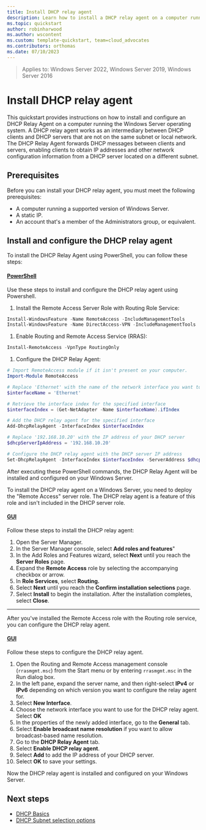 ```yaml
---
title: Install DHCP relay agent
description: Learn how to install a DHCP relay agent on a computer running the Windows Server operating system.
ms.topic: quickstart
author: robinharwood
ms.author: wscontent
ms.custom: template-quickstart, team=cloud_advocates
ms.contributors: orthomas
ms.date: 07/10/2023
---
```


>Applies to: Windows Server 2022, Windows Server 2019, Windows Server 2016

# Install DHCP relay agent

This quickstart provides instructions on how to install and configure an DHCP Relay Agent on a computer running the Windows Server operating system. A DHCP relay agent works as an intermediary between DHCP clients and DHCP servers that are not on the same subnet or local network. The DHCP Relay Agent forwards DHCP messages between clients and servers, enabling clients to obtain IP addresses and other network configuration information from a DHCP server located on a different subnet.

## Prerequisites

Before you can install your DHCP relay agent, you must meet the following prerequisites:

- A computer running a supported version of Windows Server.
- A static IP.
- An account that's a member of the Administrators group, or equivalent.

## Install and configure the DHCP relay agent

To install  the DHCP Relay Agent using PowerShell, you can follow these steps:

#### [PowerShell](#tab/powershell)

Use these steps to install and configure the DHCP relay agent using Powershell.

1. Install the Remote Access Server Role with Routing Role Service:

```powershell
Install-WindowsFeature -Name RemoteAccess -IncludeManagementTools
Install-WindowsFeature -Name DirectAccess-VPN -IncludeManagementTools
```

1. Enable Routing and Remote Access Service (RRAS):

```powershell
Install-RemoteAccess -VpnType RoutingOnly
```

1. Configure the DHCP Relay Agent:

```powershell
# Import RemoteAccess module if it isn't present on your computer.
Import-Module RemoteAccess

# Replace 'Ethernet' with the name of the network interface you want to use for the DHCP relay agent
$interfaceName = 'Ethernet'

# Retrieve the interface index for the specified interface
$interfaceIndex = (Get-NetAdapter -Name $interfaceName).ifIndex

# Add the DHCP relay agent for the specified interface
Add-DhcpRelayAgent -InterfaceIndex $interfaceIndex

# Replace '192.168.10.20' with the IP address of your DHCP server
$dhcpServerIpAddress = '192.168.10.20'

# Configure the DHCP relay agent with the DHCP server IP address
Set-DhcpRelayAgent -InterfaceIndex $interfaceIndex -ServerAddress $dhcpServerIpAddress
```
After executing these PowerShell commands, the DHCP Relay Agent will be installed and configured on your Windows Server.

To install the DHCP relay agent on a Windows Server, you need to deploy the "Remote Access" server role. The DHCP relay agent is a feature of this role and isn't included in the DHCP server role. 

#### [GUI](#tab/gui)

Follow these steps to install the DHCP relay agent:

1. Open the Server Manager.
1. In the Server Manager console, select **Add roles and features**"
1. In the Add Roles and Features wizard, select **Next** until you reach the **Server Roles** page.
1. Expand the **Remote Access** role by selecting the accompanying checkbox or arrow.
1. In **Role Services**, select **Routing.**
1. Select **Next** until you reach the **Confirm installation selections** page.
1. Select **Install** to begin the installation. After the installation completes, select **Close**.

---

After you've installed the Remote Access role with the Routing role service, you can configure the DHCP relay agent.

#### [GUI](#tab/gui)

Follow these steps to configure the DHCP relay agent.

1. Open the Routing and Remote Access management console (`rrasmgmt.msc`) from the Start menu or by entering `rrasmgmt.msc` in the Run dialog box.
1. In the left pane, expand the server name, and then right-select **IPv4** or **IPv6** depending on which version you want to configure the relay agent for.
1. Select **New Interface**.
1. Choose the network interface you want to use for the DHCP relay agent. Select **OK**
1. In the properties of the newly added interface, go to the **General** tab.
1. Select **Enable broadcast name resolution** if you want to allow broadcast-based name resolution.
1. Go to the **DHCP Relay Agent** tab.
1. Select **Enable DHCP relay agent**.
1. Select **Add** to add the IP address of your DHCP server.
1. Select **OK** to save your settings.

Now the DHCP relay agent is installed and configured on your Windows Server.

## Next steps

- [DHCP Basics](../../../troubleshoot/dynamic-host-configuration-protocol-basics.md)
- [DHCP Subnet selection options](dhcp-subnet-options.md)